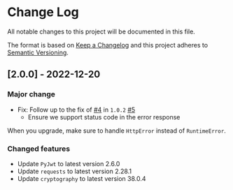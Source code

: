 # Change Log
All notable changes to this project will be documented in this file.

The format is based on [Keep a Changelog](http://keepachangelog.com/)
and this project adheres to [Semantic Versioning](http://semver.org/).

## [2.0.0] - 2022-12-20

### Major change

- Fix: Follow up to the fix of [#4](https://github.com/Zoominfo/api-auth-python-client/issues/4) in `1.0.2` [#5](https://github.com/Zoominfo/api-auth-python-client/pull/5)
  - Ensure we support status code in the error response

When you upgrade, make sure to handle `HttpError` instead of `RuntimeError`.

### Changed features

- Update `PyJwt` to latest version 2.6.0
- Update `requests` to latest version 2.28.1
- Update `cryptography` to latest version 38.0.4